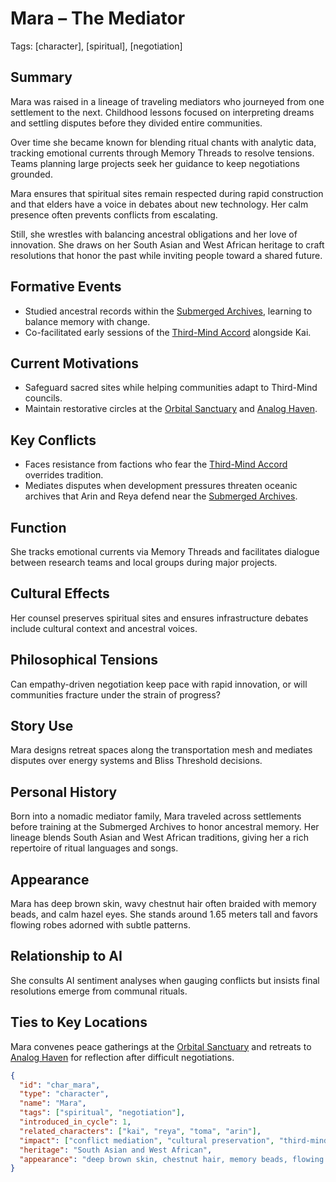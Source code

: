 # Mara – The Mediator
Tags: [character], [spiritual], [negotiation]

## Summary
Mara was raised in a lineage of traveling mediators who journeyed from one settlement to the next. Childhood lessons focused on interpreting dreams and settling disputes before they divided entire communities.

Over time she became known for blending ritual chants with analytic data, tracking emotional currents through Memory Threads to resolve tensions. Teams planning large projects seek her guidance to keep negotiations grounded.

Mara ensures that spiritual sites remain respected during rapid construction and that elders have a voice in debates about new technology. Her calm presence often prevents conflicts from escalating.

Still, she wrestles with balancing ancestral obligations and her love of innovation. She draws on her South Asian and West African heritage to craft resolutions that honor the past while inviting people toward a shared future.

## Formative Events
- Studied ancestral records within the [Submerged Archives](../locations/submerged-archives.md), learning to balance memory with change.
- Co-facilitated early sessions of the [Third-Mind Accord](../worldbible/events/third-mind-accord.md) alongside Kai.

## Current Motivations
- Safeguard sacred sites while helping communities adapt to Third-Mind councils.
- Maintain restorative circles at the [Orbital Sanctuary](../locations/orbital-sanctuary.md) and [Analog Haven](../locations/analog-haven.md).

## Key Conflicts
- Faces resistance from factions who fear the [Third-Mind Accord](../worldbible/events/third-mind-accord.md) overrides tradition.
- Mediates disputes when development pressures threaten oceanic archives that Arin and Reya defend near the [Submerged Archives](../locations/submerged-archives.md).

## Function
She tracks emotional currents via Memory Threads and facilitates dialogue between research teams and local groups during major projects.

## Cultural Effects
Her counsel preserves spiritual sites and ensures infrastructure debates include cultural context and ancestral voices.

## Philosophical Tensions
Can empathy-driven negotiation keep pace with rapid innovation, or will communities fracture under the strain of progress?

## Story Use
Mara designs retreat spaces along the transportation mesh and mediates disputes over energy systems and Bliss Threshold decisions.

## Personal History
Born into a nomadic mediator family, Mara traveled across settlements before training at the Submerged Archives to honor ancestral memory. Her lineage blends South Asian and West African traditions, giving her a rich repertoire of ritual languages and songs.

## Appearance
Mara has deep brown skin, wavy chestnut hair often braided with memory beads, and calm hazel eyes. She stands around 1.65 meters tall and favors flowing robes adorned with subtle patterns.

## Relationship to AI
She consults AI sentiment analyses when gauging conflicts but insists final resolutions emerge from communal rituals.

## Ties to Key Locations
Mara convenes peace gatherings at the [Orbital Sanctuary](../locations/orbital-sanctuary.md) and retreats to [Analog Haven](../locations/analog-haven.md) for reflection after difficult negotiations.

```json
{
  "id": "char_mara",
  "type": "character",
  "name": "Mara",
  "tags": ["spiritual", "negotiation"],
  "introduced_in_cycle": 1,
  "related_characters": ["kai", "reya", "toma", "arin"],
  "impact": ["conflict mediation", "cultural preservation", "third-mind diplomacy"],
  "heritage": "South Asian and West African",
  "appearance": "deep brown skin, chestnut hair, memory beads, flowing robes"
}
```

